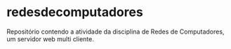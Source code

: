 # redesdecomputadores
Repositório contendo a atividade da disciplina de Redes de Computadores, um servidor web multi cliente.
